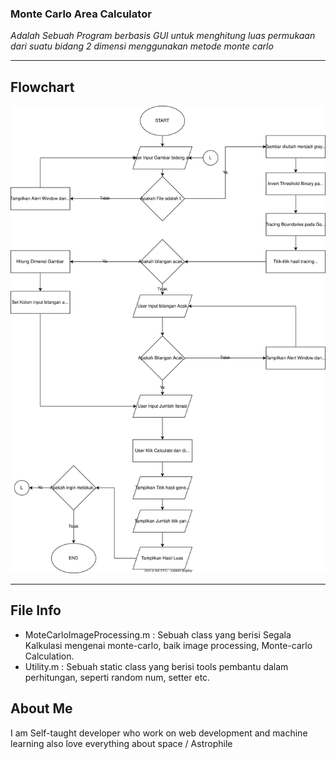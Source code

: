 ### Monte Carlo Area Calculator
*Adalah Sebuah Program berbasis GUI untuk menghitung luas permukaan dari suatu bidang 2 dimensi menggunakan metode monte carlo*
<br>
<hr>

Flowchart
---------
![alt text](https://github.com/NormalPeeple/matlab-gui-monte-carlo-area-calc/blob/master/prop/flowchart%20program%20gui%20monte%20carlo%20svg.svg)
<hr>

File Info
---------
+ MoteCarloImageProcessing.m : Sebuah class yang berisi Segala Kalkulasi mengenai monte-carlo, baik image processing, Monte-carlo Calculation. 
+ Utility.m : Sebuah static class yang berisi tools pembantu dalam perhitungan, seperti random num, setter etc.


About Me
--------
I am Self-taught developer who work on web development and machine learning also love everything about space / Astrophile 
